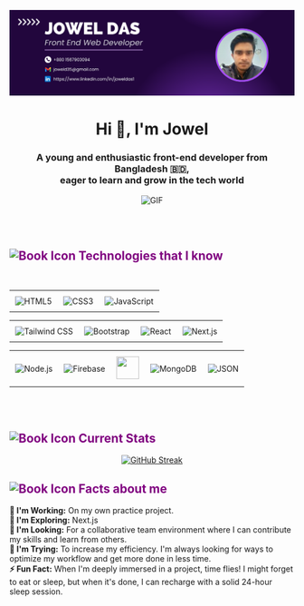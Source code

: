 ![logo](https://github.com/joweldas1/joweldas1/blob/main/Purple%20Abstract%20Graphic%20Design%20LinkedIn%20Article%20Cover%20Image.png)


<h1 align="center">Hi 👋, I'm Jowel</h1>
  <h3 align="center">A young and enthusiastic front-end developer from Bangladesh 🇧🇩,<br/> eager to learn and grow in the tech world</h3>
  
<p align="center">
  <img src="https://i.ibb.co/8mqPyvY/68747470733a2f2f70687973696373677572756b756c2e66696c65732e776f726470726573732e636f6d2f323031392f3032.gif" alt="GIF" style="height:300px; width:300px;" />
</p>

<br/>
<br/>

<h2 style="color:purple" align=""><img src="https://i.ibb.co/PZ4B8d6/open-book.png" alt="Book Icon" height="25" width="25"> <span >Technologies that I know </span> </h2>
<br/>

<table  align="center">
  <tr>
    <td align="center" style="padding: 10px ;">
      <img src="https://upload.wikimedia.org/wikipedia/commons/6/61/HTML5_logo_and_wordmark.svg" alt="HTML5" height="40" width="40" margin="10px">
    </td>
    <td align="center" style="padding: 10px;">
      <img src="https://upload.wikimedia.org/wikipedia/commons/d/d5/CSS3_logo_and_wordmark.svg" alt="CSS3" height="40" width="40">
    </td>
    <td align="center" style="padding: 10px;">
           <img src="https://upload.wikimedia.org/wikipedia/commons/6/6a/JavaScript-logo.png" alt="JavaScript" height="40" width="40">
    </td>
  </tr>
</table>
<table style="margin-left:auto; margin-right:auto;" align="center">
    <tr>
      <td align="center" style="padding: 10px;">
        <img src="https://cdn.worldvectorlogo.com/logos/tailwind-css-2.svg" alt="Tailwind CSS" height="40" width="40">
      </td>
      <td align="center" style="padding: 10px;">
        <img src="https://upload.wikimedia.org/wikipedia/commons/b/b2/Bootstrap_logo.svg" alt="Bootstrap" height="40" width="40">
      </td>
      <td align="center" style="padding: 10px;">
        <img src="https://upload.wikimedia.org/wikipedia/commons/a/a7/React-icon.svg" alt="React" height="40" width="40">
      </td>
      <td align="center" style="padding: 10px;">
        <img src="https://upload.wikimedia.org/wikipedia/commons/8/8e/Nextjs-logo.svg" alt="Next.js" height="40" width="40">
      </td>
    </tr>
  </table>

 <table style="margin-left:auto; margin-right:auto;" align="center">
    <tr>
      <td align="center" style="padding: 10px;">
        <img src="https://upload.wikimedia.org/wikipedia/commons/d/d9/Node.js_logo.svg" alt="Node.js" height="40" width="40">
      </td>
      <td align="center" style="padding: 10px;">
        <img src="https://firebase.google.com/downloads/brand-guidelines/SVG/logo-vertical.svg" alt="Firebase" height="40" width="40">
      </td>
      <td align="center" style="padding: 10px;">
        <img src="https://e7.pngegg.com/pngimages/477/472/png-clipart-node-js-javascript-react-logo-express-js-javascript-logo-text-trademark.png" height="40" width="40">
      </td>
      <td align="center" style="padding: 10px;">
        <img src="https://upload.wikimedia.org/wikipedia/commons/9/93/MongoDB_Logo.svg" alt="MongoDB" height="40" width="40">
      </td>
      <td align="center" style="padding: 10px;">
        <img src="https://e7.pngegg.com/pngimages/359/403/png-clipart-computer-icons-json-csv-angle-text.png" alt="JSON" height="40" width="40">
      </td>
    </tr>
  </table>

  <br/>
  <br/>
  <h2 style="color:purple" align=""><img src="https://i.ibb.co/cv1zPFL/image.png" alt="Book Icon" height="25" width="25"> <span >Current Stats </span> </h2>


  <p align="center">
<a href="https://git.io/streak-stats"><img src="https://github-readme-streak-stats.herokuapp.com?user=joweldas1&theme=dark&border_radius=0&date_format=j%20M%5B%20Y%5D&ring=EB0000&fire=EBD226&currStreakNum=EB0000&sideNums=EBD226&currStreakLabel=EB0000&sideLabels=EBD226&dates=EBEBEB&excludeDaysLabel=EBEBEB&border=EB545400&background=EB545400&stroke=EB545400" alt="GitHub Streak" /></a>
</p>


<h2 style="color:purple" align=""><img src="https://i.ibb.co/M5kwyRd/image.png" alt="Book Icon" height="25" width="25"> <span > Facts about me </span> </h2>

**🔭 I'm Working:** On my own practice project. <br/>
**🌱 I'm Exploring:** Next.js <br/>
**👯 I'm Looking:** For a collaborative team environment where I can contribute my skills and learn from others. <br/>
**🤔 I'm Trying:** To increase my efficiency. I'm always looking for ways to optimize my workflow and get more done in less time. <br/>
**⚡ Fun Fact:** When I'm deeply immersed in a project, time flies! I might forget to eat or sleep, but when it's done, I can recharge with a solid 24-hour sleep session.  <br/>




